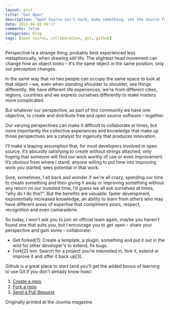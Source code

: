 ```yaml
---
layout: post
title: "Get Open"
description: "Open Source isn't hard, make something, set the source free."
date: 2011-04-01 09:17
comments: false
categories: blog
tags: [open source, collaboration, git, github]
---
```


Perspective is a strange thing, probably best experienced less metaphorically, when drawing still life. The slightest head movement can change how an object looks – it's the same object in the same position, only our perception changes.<!-- more -->
 
In the same way that no two people can occupy the same space to look at that object – we, even when standing shoulder to shoulder, see things differently. We have different life experiences, we're from different cities, regions, countries and we express ourselves differently to make matters more complicated.

But whatever our perspective, as part of this community we have one objective, to create and distribute free and open source software – together.

Our varying perspectives can make it difficult to collaborate at times, but more importantly the collective experiences and knowledge that make up those perspectives are a catalyst for ingenuity that produces innovation.

I’ll make a leaping assumption that, for most developers involved in open source, it’s absurdly satisfying to create without strings attached, only hoping that someone will find our work worthy of use or even improvement. It’s obvious from where I stand, anyone willing to put time into improving work you started, sees potential in that work.

Sure, sometimes, I sit back and wonder if we're all crazy, spending our time to create something and then giving it away or improving something without any return on our invested time, I’d guess we all ask ourselves at times, “why do I do this?”. But the benefits are valuable: faster development, exponentially increased knowledge, an ability to learn from others who may have different areas of expertise that compliment yours, respect, recognition and even camaraderie.

So today, I won't ask you to join an official team again, maybe you haven't found one that suits you, but I encourage you to get open – share your perspective and gain some – collaborate:

- Get forked[1]: Create a template, a plugin, something and put it out in the wild for other developer's to extend, fix bugs.
- Fork[2] ‘em: Search for a project you’re interested in, fork it, extend or improve it and offer it back up[3].

Github is a great place to start (and you'll get the added bonus of learning to use Git if you don't already know how): 

1. [Create a repo](http://help.github.com/create-a-repo/ "Create a repo on Github")
2. [Fork a repo](http://help.github.com/fork-a-repo/ "Fork a Github repo")
3. [Send a Pull Request](http://help.github.com/pull-requests/ "Send a Pull Request")

Originally printed at the Joomla magazine